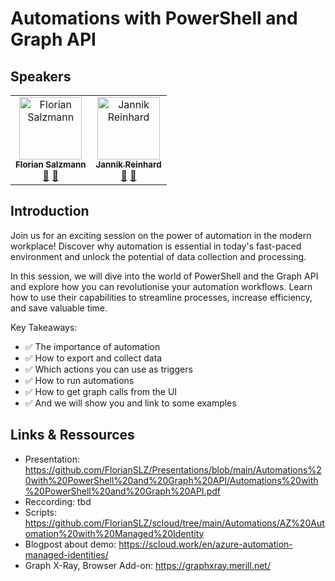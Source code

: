# Automations with PowerShell and Graph API

## Speakers
<table>
  <tbody>
    <tr>
        <td align="center"><a href="https://github.com/FlorianSLZ"><img src="https://avatars.githubusercontent.com/u/38555854?v=4" width="100px;" alt="Florian Salzmann"/><br /><sub><b>Florian Salzmann</b></sub></a><br /><a href="https://twitter.com/FlorianSLZ/" title="Twitter">💬</a> <a href="https://www.linkedin.com/in/fsalzmann/" title="LinkedIn">💬</a></td>
        <td align="center"><a href="https://github.com/JayRHa"><img src="https://avatars.githubusercontent.com/u/73911860?v=4" width="100px;" alt="Jannik Reinhard"/><br /><sub><b>Jannik Reinhard</b></sub></a><br /><a href="https://twitter.com/jannik_reinhard" title="Twitter">💬</a> <a href="https://www.linkedin.com/in/jannik-r/" title="LinkedIn">💬</a></td>
  </tbody>
</table>

## Introduction
Join us for an exciting session on the power of automation in the modern workplace! Discover why automation is essential in today's fast-paced environment and unlock the potential of data collection and processing.

In this session, we will dive into the world of PowerShell and the Graph API and explore how you can revolutionise your automation workflows. Learn how to use their capabilities to streamline processes, increase efficiency, and save valuable time.

Key Takeaways:
- ✅ The importance of automation
- ✅ How to export and collect data
- ✅ Which actions you can use as triggers
- ✅ How to run automations
- ✅ How to get graph calls from the UI
- ✅ And we will show you and link to some examples 

## Links & Ressources

- Presentation: https://github.com/FlorianSLZ/Presentations/blob/main/Automations%20with%20PowerShell%20and%20Graph%20API/Automations%20with%20PowerShell%20and%20Graph%20API.pdf
- Reccording: tbd
- Scripts: https://github.com/FlorianSLZ/scloud/tree/main/Automations/AZ%20Automation%20with%20Managed%20Identity
- Blogpost about demo: https://scloud.work/en/azure-automation-managed-identities/
- Graph X-Ray, Browser Add-on: https://graphxray.merill.net/
